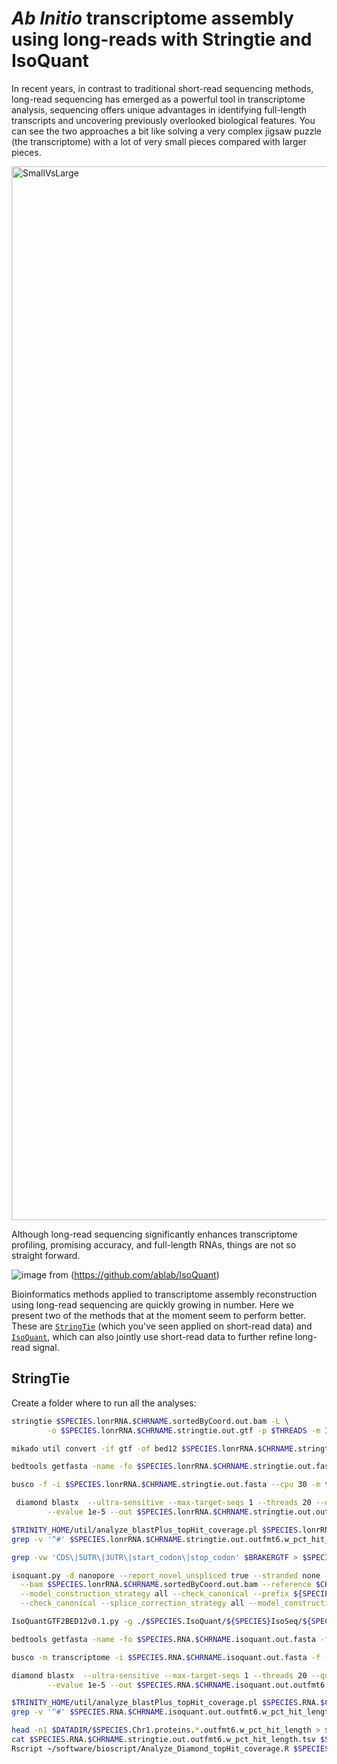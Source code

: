 # *Ab Initio* transcriptome assembly using long-reads with Stringtie and IsoQuant
In recent years, in contrast to traditional short-read sequencing methods, long-read sequencing has emerged as a powerful tool in transcriptome analysis, sequencing offers unique advantages in identifying full-length transcripts and uncovering previously overlooked biological features.
You can see the two approaches a bit like solving a very complex jigsaw puzzle (the transcriptome) with a lot of very small pieces compared with larger pieces.

<img width="1686" alt="SmallVsLarge" src="https://github.com/francicco/GenomeAnnotationWorkshop2024/assets/9006870/c01b30c4-6cc5-45c3-a31e-a9d1764e5cac">

Although long-read sequencing significantly enhances transcriptome profiling, promising accuracy, and full-length RNAs, things are not so straight forward.

![image](https://github.com/francicco/GenomeAnnotationWorkshop2024/assets/9006870/9657aa7c-d119-4d5e-8b22-7e8407466f42)
from (https://github.com/ablab/IsoQuant)

Bioinformatics methods applied to transcriptome assembly reconstruction using long-read sequencing are quickly growing in number. Here we present two of the methods that at the moment seem to perform better. These are [`StringTie`](https://www.nature.com/articles/nbt.3122) (which you've seen applied on short-read data) and [`IsoQuant`](https://www.nature.com/articles/s41587-022-01565-y), which can also jointly use short-read data to further refine long-read signal.

## StringTie

Create a folder where to run all the analyses:
```bash
stringtie $SPECIES.lonrRNA.$CHRNAME.sortedByCoord.out.bam -L \
		-o $SPECIES.lonrRNA.$CHRNAME.stringtie.out.gtf -p $THREADS -m 100 $STRAND #-G $BRAKERGTF
```

```bash
mikado util convert -if gtf -of bed12 $SPECIES.lonrRNA.$CHRNAME.stringtie.out.gtf | sed 's/;coding=False//' | sed 's/ID=//' > $SPECIES.lonrRNA.$CHRNAME.stringtie.out.bed
```

```bash
bedtools getfasta -name -fo $SPECIES.lonrRNA.$CHRNAME.stringtie.out.fasta -fi $DATADIR/$SPECIES.$CHRNAME.fasta -bed $SPECIES.lonrRNA.$CHRNAME.stringtie.out.bed
```

```bash
busco -f -i $SPECIES.lonrRNA.$CHRNAME.stringtie.out.fasta --cpu 30 -m transcriptome -l $BUSCODIR/$BUSCODB --out run_$SPECIES.lonrRNA.$CHRNAME.stringtie.out.$BUSCODB
```

```bash
 diamond blastx  --ultra-sensitive --max-target-seqs 1 --threads 20 --query $SPECIES.lonrRNA.$CHRNAME.stringtie.out.fasta --outfmt 6 --db ${SWISSPROTDB} \
		--evalue 1e-5 --out $SPECIES.lonrRNA.$CHRNAME.stringtie.out.outfmt6
```

```bash
$TRINITY_HOME/util/analyze_blastPlus_topHit_coverage.pl $SPECIES.lonrRNA.$CHRNAME.stringtie.out.outfmt6 $SPECIES.lonrRNA.$CHRNAME.stringtie.out.fasta ${SWISSPROTDB}.fasta
grep -v '^#' $SPECIES.lonrRNA.$CHRNAME.stringtie.out.outfmt6.w_pct_hit_length | sed 's/^/Scallop\t/' > $SPECIES.lonrRNA.$CHRNAME.stringtie.out.outfmt6.w_pct_hit_length.tsv
```


```bash
grep -vw 'CDS\|5UTR\|3UTR\|start_codon\|stop_codon' $BRAKERGTF > $SPECIES.BRAKER.isoquant.gff3
```

```bash
isoquant.py -d nanopore --report_novel_unspliced true --stranded none --threads $THREADS --genedb $SPECIES.BRAKER.isoquant.gff3 \
  --bam $SPECIES.lonrRNA.$CHRNAME.sortedByCoord.out.bam --reference $CHR --output $SPECIES.IsoQuant \
  --model_construction_strategy all --check_canonical --prefix ${SPECIES}IsoSeq --data_type $LONGTYPE \
  --check_canonical --splice_correction_strategy all --model_construction_strategy all --stranded none --count_exons
```

```bash
IsoQuantGTF2BED12v0.1.py -g ./$SPECIES.IsoQuant/${SPECIES}IsoSeq/${SPECIES}IsoSeq.transcript_models.gtf > $SPECIES.RNA.$CHRNAME.isoquant.out.bed
```

```bash
bedtools getfasta -name -fo $SPECIES.RNA.$CHRNAME.isoquant.out.fasta -fi $DATADIR/$SPECIES.$CHRNAME.fasta -bed $SPECIES.RNA.$CHRNAME.isoquant.out.bed
```

```bash
busco -m transcriptome -i $SPECIES.RNA.$CHRNAME.isoquant.out.fasta -f -o run_$SPECIES.lonrRNA.$CHRNAME.isoquant.out.$BUSCODB -l $BUSCODIR/$BUSCODB --cpu 20
```

```bash
diamond blastx  --ultra-sensitive --max-target-seqs 1 --threads 20 --query $SPECIES.RNA.$CHRNAME.isoquant.out.fasta --outfmt 6 --db ${SWISSPROTDB} \
		--evalue 1e-5 --out $SPECIES.RNA.$CHRNAME.isoquant.out.outfmt6
```

```bash
$TRINITY_HOME/util/analyze_blastPlus_topHit_coverage.pl $SPECIES.RNA.$CHRNAME.isoquant.out.outfmt6 $SPECIES.RNA.$CHRNAME.isoquant.out.fasta ${SWISSPROTDB}.fasta
grep -v '^#' $SPECIES.RNA.$CHRNAME.isoquant.out.outfmt6.w_pct_hit_length | sed 's/^/IsoQuant\t/' > $SPECIES.RNA.$CHRNAME.isoquant.out.outfmt6.w_pct_hit_length.tsv
```

```bash
head -n1 $DATADIR/$SPECIES.Chr1.proteins.*.outfmt6.w_pct_hit_length > $SPECIES.AbInitioLongReadsVsRef.w_pct_hit_length.tsv
cat $SPECIES.RNA.$CHRNAME.stringtie.out.outfmt6.w_pct_hit_length.tsv $SPECIES.RNA.$CHRNAME.isoquant.out.outfmt6.w_pct_hit_length.tsv >> $SPECIES.AbInitioLongReadsVsRef.w_pct_hit_length.tsv
Rscript ~/software/bioscript/Analyze_Diamond_topHit_coverage.R $SPECIES.AbInitioLongReadsVsRef.w_pct_hit_length.tsv $SPECIES.AbInitioLongReadsVsRef.w_pct_hit_length.png
```
